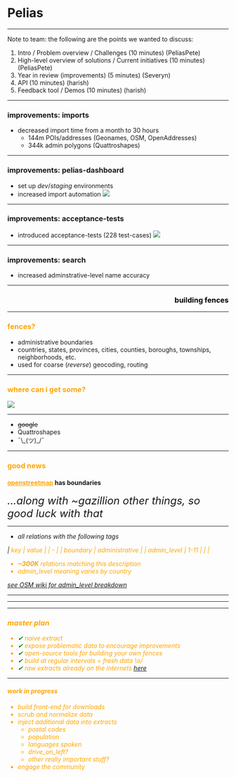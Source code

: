 <style>
	.reveal section img {
		border-style: none;
	}
</style>

# Pelias

---

Note to team: the following are the points we wanted to discuss:

1. Intro / Problem overview / Challenges (10 minutes) (PeliasPete)
2. High-level overview of solutions / Current initiatives (10 minutes) (PeliasPete)
3. Year in review (improvements) (5 minutes) (Severyn)
4. API (10 minutes) (harish)
5. Feedback tool / Demos (10 minutes) (harish)

---

### improvements: imports

- decreased import time from a month to 30 hours
  - 144m POIs/addresses (Geonames, OSM, OpenAddresses)
  - 344k admin polygons (Quattroshapes)

---

### improvements: pelias-dashboard

- set up *dev*/*staging* environments
- increased import automation
![](https://cloud.githubusercontent.com/assets/4467604/6786599/c805a04e-d163-11e4-9bac-d258a5dc3491.png)

---

### improvements: acceptance-tests

- introduced acceptance-tests (228 test-cases)
![](https://cloud.githubusercontent.com/assets/4467604/6786634/f7db1178-d163-11e4-894b-a3bc19ff81fb.png)

---

### improvements: search

- increased adminstrative-level name accuracy


---

<section data-background="https://s-media-cache-ak0.pinimg.com/originals/48/a1/c9/48a1c9d12ad1b9d98a055bb49a90bf4e.jpg">
<h3 align="right" style="color:black">building fences</h3>
</section>

---

### <font style="color:orange">fences?</font>

 * administrative boundaries
  * countries, states, provinces, cities, counties, boroughs, townships, neighborhoods, etc.
 * used for coarse (<i>reverse</i>) geocoding, routing

---

### <font style="color:orange">where can i get some?</font>

![](https://s-media-cache-ak0.pinimg.com/originals/e8/13/8a/e8138a20463874a0db75dcd8a8890b6b.jpg)

----

 * ~~google~~
 * Quattroshapes
 * ¯\\\_(ツ)\_/¯

---

### <font style="color:orange">good news</font>
#### <font style="color:orange;weight:ul"><u>openstreetmap</u></font> has boundaries

<font size="5"><i>...along with ~gazillion other things, so good luck with that<i/></font>

----

 * all relations with the following tags

| <font style="color:orange">key | <font style="color:orange">value |
| - |
| boundary | <i>administrative |
| admin_level | <i>1-11 |
| |

 * <b>~300K</b> relations matching this description
 * admin_level meaning varies by country

[see OSM wiki for admin_level breakdown](href="http://wiki.openstreetmap.org/wiki/Tag:boundary%3Dadministrative#admin_level")

---

<section data-background="https://raw.githubusercontent.com/pelias/presentation/master/mapzen-con-spring-2015/CountryPolygons.png"/>

---

<section data-background="https://raw.githubusercontent.com/pelias/presentation/master/mapzen-con-spring-2015/USStatesPolygons.png"/>

---

### <font style="color:orange">master plan</font>

 * <font style="color:green">&#10004;</font> naive extract
 * <font style="color:green">&#10004;</font> expose problematic data to encourage improvements
 * <font style="color:green">&#10004;</font> open-source tools for building your own <font style="color:orange">fences</font>
 * <font style="color:green">&#10004;</font> build at regular intervals = fresh data \\o/
 * <font style="color:green">&#10004;</font> raw extracts already on the internets [here](http://s3.amazonaws.com/osm-polygons.mapzen.com)

----

#### <font style="color:orange">work in progress</font>

 * build front-end for downloads
 * scrub and normalize data
 * inject additional data into extracts
   * postal codes
   * population
   * languages spoken
   * drive_on_left?
   * other really important stuff?
 * engage the community
